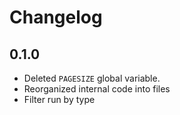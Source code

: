 # Changelog

## 0.1.0

- Deleted `PAGESIZE` global variable.
- Reorganized internal code into files
- Filter run by type

